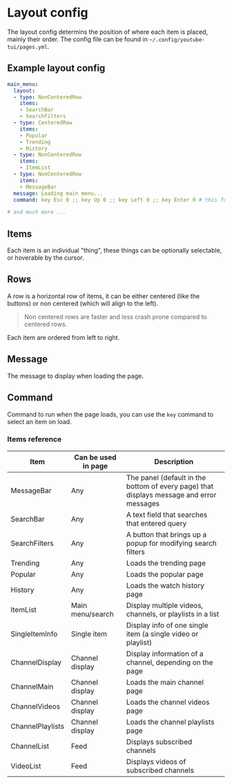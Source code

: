 # Layout config

The layout config determins the position of where each item is placed, mainly their order. The config file can be found in `~/.config/youtube-tui/pages.yml`.

## Example layout config

```yaml
main_menu:
  layout:
  - type: NonCenteredRow
    items:
    - SearchBar
    - SearchFilters
  - type: CenteredRow
    items:
    - Popular
    - Trending
    - History
  - type: NonCenteredRow
    items:
    - ItemList
  - type: NonCenteredRow
    items:
    - MessageBar
  message: Loading main menu...
  command: key Esc 0 ;; key Up 0 ;; key Left 0 ;; key Enter 0 # this focuses on the search bar

# and much more ...
```

## Items

Each item is an individual "thing", these things can be optionally selectable, or hoverable by the cursor.

## Rows

A row is a horizontal row of items, it can be either centered (like the buttons) or non centered (which will align to the left).

> Non centered rows are faster and less crash prone compared to centered rows.

Each item are ordered from left to right.

## Message

The message to display when loading the page.

## Command

Command to run when the page loads, you can use the `key` command to select an item on load.

### Items reference

|Item|Can be used in page|Description|
|---|---|---|
|MessageBar|Any|The panel (default in the bottom of every page) that displays message and error messages|
|SearchBar|Any|A text field that searches that entered query|
|SearchFilters|Any|A button that brings up a popup for modifying search filters|
|Trending|Any|Loads the trending page|
|Popular|Any|Loads the popular page|
|History|Any|Loads the watch history page|
|ItemList|Main menu/search|Display multiple videos, channels, or playlists in a list|
|SingleItemInfo|Single item|Display info of one single item (a single video or playlist)|
|ChannelDisplay|Channel display|Display information of a channel, depending on the page|
|ChannelMain|Channel display|Loads the main channel page|
|ChannelVideos|Channel display|Loads the channel videos page|
|ChannelPlaylists|Channel display|Loads the channel playlists page|
|ChannelList|Feed|Displays subscribed channels|
|VideoList|Feed|Displays videos of subscribed channels|
